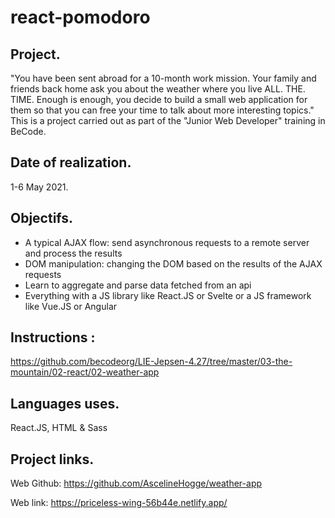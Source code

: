 # react-pomodoro

## Project.
"You have been sent abroad for a 10-month work mission. Your family and friends back home ask you about the weather where you live ALL. THE. TIME.
Enough is enough, you decide to build a small web application for them so that you can free your time to talk about more interesting topics."
This is a project carried out as part of the "Junior Web Developer" training in BeCode.

## Date of realization.
1-6 May 2021.

## Objectifs.
* A typical AJAX flow: send asynchronous requests to a remote server and process the results
* DOM manipulation: changing the DOM based on the results of the AJAX requests
* Learn to aggregate and parse data fetched from an api
* Everything with a JS library like React.JS or Svelte or a JS framework like Vue.JS or Angular

## Instructions :
https://github.com/becodeorg/LIE-Jepsen-4.27/tree/master/03-the-mountain/02-react/02-weather-app

## Languages uses.
React.JS, HTML & Sass

## Project links.
Web Github: https://github.com/AscelineHogge/weather-app

Web link: https://priceless-wing-56b44e.netlify.app/
